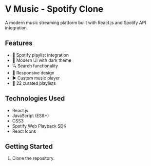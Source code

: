 # V Music - Spotify Clone

A modern music streaming platform built with React.js and Spotify API integration.

## Features

- 🎵 Spotify playlist integration
- 🎨 Modern UI with dark theme
- 🔍 Search functionality
- 📱 Responsive design
- ▶️ Custom music player
- 📂 22 curated playlists

## Technologies Used

- React.js
- JavaScript (ES6+)
- CSS3
- Spotify Web Playback SDK
- React Icons

## Getting Started

1. Clone the repository:
